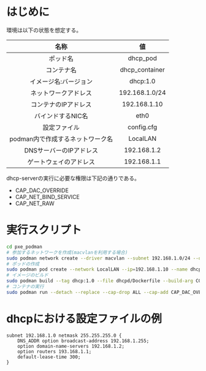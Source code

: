# はじめに
環境は以下の状態を想定する。

|名称|値|
|:-:|:-:|
|ポッド名|dhcp_pod|
|コンテナ名|dhcp_container|
|イメージ名:バージョン|dhcp:1.0|
|ネットワークアドレス|192.168.1.0/24|
|コンテナのIPアドレス|192.168.1.10|
|バインドするNIC名|eth0|
|設定ファイル|config.cfg|
|podman内で作成するネットワーク名|LocalLAN|
|DNSサーバーのIPアドレス|192.168.1.2|
|ゲートウェイのアドレス|192.168.1.1|

dhcp-serverの実行に必要な権限は下記の通りである。
- CAP_DAC_OVERRIDE
- CAP_NET_BIND_SERVICE
- CAP_NET_RAW

# 実行スクリプト
```bash
cd pxe_podman
# 参加するネットワークを作成(macvlanを利用する場合)
sudo podman network create --driver macvlan --subnet 192.168.1.0/24 --opt parent=eth0 LocalLAN
# ポッドの作成
sudo podman pod create --network LocalLAN --ip=192.168.1.10 --name dhcp_pod
# イメージのビルド
sudo podman build --tag dhcp:1.0 --file dhcpd/Dockerfile --build-arg CONFIG_FILE=config.cfg .
# コンテナの実行
sudo podman run --detach --replace --cap-drop ALL --cap-add CAP_DAC_OVERRIDE,CAP_NET_BIND_SERVICE,CAP_NET_RAW --pod dhcp_pod --name dhcp_container dhcp:1.0
```
# dhcpにおける設定ファイルの例
```
subnet 192.168.1.0 netmask 255.255.255.0 {
    DNS_ADDR option broadcast-address 192.168.1.255;
    option domain-name-servers 192.168.1.2;
    option routers 193.168.1.1;
    default-lease-time 300;
}
```